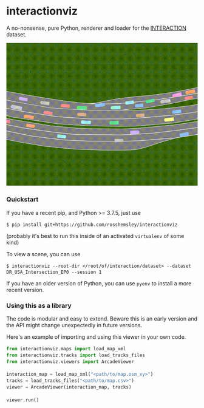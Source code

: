 # interactionviz

A no-nonsense, pure Python, renderer and loader for the [INTERACTION](http://interaction-dataset.com/) dataset.

![Demo](demo/output.gif)


### Quickstart
If you have a recent pip, and Python >= 3.7.5, just use
```
$ pip install git+https://github.com/rosshemsley/interactionviz
```
(probably it's best to run this inside of an activated `virtualenv` of some kind)

To view a scene, you can use
```
$ interactionviz --root-dir </root/of/interaction/dataset> --dataset DR_USA_Intersection_EP0 --session 1
```

If you have an older version of Python, you can use `pyenv` to install a more recent version.


### Using this as a library
The code is modular and easy to extend. Beware this is an early version and the API
might change unexpectedly in future versions.

Here's an example of importing and using this viewer in your own code.

```python
from interactionviz.maps import load_map_xml
from interactionviz.tracks import load_tracks_files
from interactionviz.viewers import ArcadeViewer

interaction_map = load_map_xml("<path/to/map.osm_xy>")
tracks = load_tracks_files("<path/to/map.csv>")
viewer = ArcadeViewer(interaction_map, tracks)

viewer.run()
```
